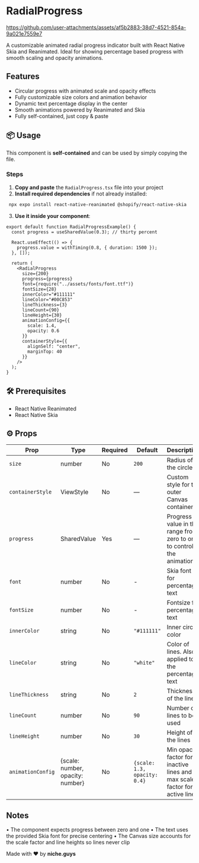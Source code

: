 # RadialProgress

https://github.com/user-attachments/assets/af5b2883-38d7-4521-854a-9a021e7559e7

A customizable animated radial progress indicator built with React Native Skia and Reanimated.
Ideal for showing percentage based progress with smooth scaling and opacity animations.

## Features

- Circular progress with animated scale and opacity effects
- Fully customizable size colors and animation behavior
- Dynamic text percentage display in the center
- Smooth animations powered by Reanimated and Skia
- Fully self-contained, just copy & paste  

## 📦 Usage

This component is **self-contained** and can be used by simply copying the file.

### Steps

1. **Copy and paste** the `RadialProgress.tsx` file into your project  
2. **Install required dependencies** if not already installed:

  ```bash
   npx expo install react-native-reanimated @shopify/react-native-skia
  ```

3. **Use it inside your component**:

  ```tsx
  export default function RadialProgressExample() {
    const progress = useSharedValue(0.3); // thirty percent

    React.useEffect(() => {
      progress.value = withTiming(0.8, { duration: 1500 });
    }, []);

    return (
      <RadialProgress
        size={200}
        progress={progress}
        font={require("../assets/fonts/font.ttf")}
        fontSize={28}
        innerColor="#111111"
        lineColor="#00C853"
        lineThickness={3}
        lineCount={90}
        lineHeight={30}
        animationConfig={{
          scale: 1.4,
          opacity: 0.6
        }}
        containerStyle={{
          alignSelf: "center",
          marginTop: 40
        }}
      />
    );
  }
  ```

## 🛠 Prerequisites

- React Native Reanimated  
- React Native Skia 

## ⚙️ Props

| Prop           | Type     | Required | Default                          | Description                                                              |
|----------------|----------|----------|----------------------------------|--------------------------------------------------------------------------|
| `size`         | number   | No       | `200`                            | Radius of the circle                                                     |
| `containerStyle`| ViewStyle | No     | —                                | Custom style for the outer Canvas container                              |
| `progress`     | SharedValue<number> | Yes    | —                       | Progress value in the range from zero to one to control the animation                              |
| `font`         | number   | No       | -                                | Skia font for percentage text                                   |
| `fontSize`     | number   | No       | -                                | Fontsize for percentage text                               |
| `innerColor`   | string   | No       | `"#111111"`                      | Inner circle color                                                 |
| `lineColor`    | string   | No       | `"white"`                        | Color of lines. Also applied to the percentage text|
| `lineThickness`| string   | No       | `2`                              | Thickness of the lines|
| `lineCount`| number   | No       | `90`                                 | Number of lines to be used|
| `lineHeight`| number   | No       | `30`                                | Height of the lines|
| `animationConfig`| {scale: number, opacity: number}   | No       | `{scale: 1.3, opacity: 0.4}`   | Min opacity factor for inactive lines and max scale factor for active lines|

## Notes

• The component expects progress between zero and one
• The text uses the provided Skia font for precise centering
• The Canvas size accounts for the scale factor and line heights so lines never clip

Made with ❤️ by **niche.guys**
